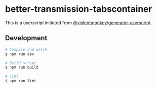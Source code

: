 # better-transmission-tabscontainer

This is a userscript initiated from [@violentmonkey/generator-userscript](https://github.com/violentmonkey/generator-userscript).

## Development

```sh
# Compile and watch
$ npm run dev

# Build script
$ npm run build

# Lint
$ npm run lint
```

